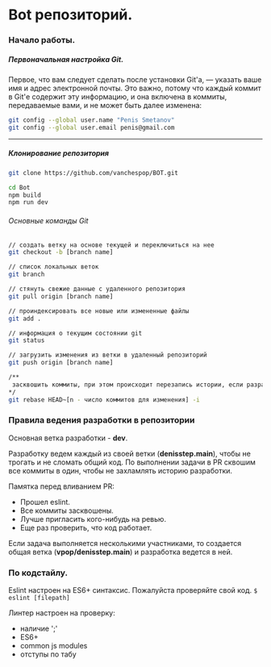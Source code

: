 
# Bot репозиторий.

### Начало работы.
##### Первоначальная настройка Git.

Первое, что вам следует сделать после установки Git'а, — указать ваше имя и адрес электронной почты. Это важно, потому что каждый коммит в Git'е содержит эту информацию, и она включена в коммиты, передаваемые вами, и не может быть далее изменена:

```bash
git config --global user.name "Penis Smetanov" 
git config --global user.email penis@gmail.com
```

------------
##### Клонирование репозитория

```bash
git clone https://github.com/vanchespop/BOT.git

cd Bot 
npm build
npm run dev
```

###### Основные команды Git
```bash
// создать ветку на основе текущей и переключиться на нее
git checkout -b [branch name]

// список локальных веток 
git branch

// стянуть свежие данные с удаленного репозитория 
git pull origin [branch name]

// проиндексировать все новые или измененные файлы
git add .

// информация о текущим состоянии git  
git status 

// загрузить изменения из ветки в удаленный репозиторий
git push origin [branch name]

/**
 засквошить коммиты, при этом происходит перезапись истории, если разработка ведется в совместном PR, то лучше прибегать в самый последний момент перед влитием. 
*/
git rebase HEAD~[n - число коммитов для изменения] -i

```

### Правила ведения разработки в репозитории
Основная ветка разработки - **dev**.

Разработку ведем каждый из своей ветки (**denisstep.main**), чтобы не трогать и не сломать общий код.
По выполнении задачи в PR сквошим все коммиты в один, чтобы не захламлять историю разработки.

Памятка перед вливанием PR:
- Прошел eslint.
- Все коммиты засквошены.
- Лучше пригласить кого-нибудь на ревью.
- Еще раз проверить, что код работает.


Если задача выполняется несколькими участниками, то создается общая ветка (**vpop/denisstep.main**) и разработка ведется в ней. 

### По кодстайлу.
Eslint настроен на ES6+ синтаксис. Пожалуйста проверяйте свой код.
`$ eslint [filepath]`

Линтер настроен на проверку:
- наличие ';'
- ES6+
- common js modules 
- отступы по табу

